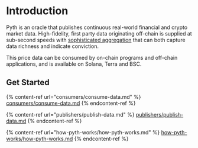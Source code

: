 # Introduction

Pyth is an oracle that publishes continuous real-world financial and crypto market data. High-fidelity, first party data originating off-chain is supplied at sub-second speeds with [sophisticated aggregation](how-pyth-works/price-aggregation.md) that can both capture data richness and indicate conviction.

This price data can be consumed by on-chain programs and off-chain applications, and is available on Solana, Terra and BSC.

## Get Started

{% content-ref url="consumers/consume-data.md" %}
[consumers/consume-data.md](consumers/consume-data.md)
{% endcontent-ref %}

{% content-ref url="publishers/publish-data.md" %}
[publishers/publish-data.md](publishers/publish-data.md)
{% endcontent-ref %}

{% content-ref url="how-pyth-works/how-pyth-works.md" %}
[how-pyth-works/how-pyth-works.md](how-pyth-works/how-pyth-works.md)
{% endcontent-ref %}
